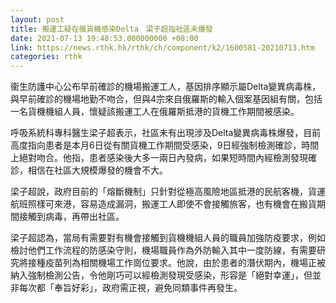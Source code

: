 ```yaml
---
layout: post
title: 搬運工疑在俄貨機感染Delta　梁子超指社區未爆發
date: 2021-07-13 19:48:53.000000000 +08:00
link: https://news.rthk.hk/rthk/ch/component/k2/1600581-20210713.htm
categories: rthk
---
```


衞生防護中心公布早前確診的機場搬運工人，基因排序顯示屬Delta變異病毒株，與早前確診的機場地勤不吻合，但與4宗來自俄羅斯的輸入個案基因組有關，包括一名貨機機組人員，懷疑該搬運工人在俄羅斯抵港的貨機工作期間被感染。

呼吸系統科專科醫生梁子超表示，社區未有出現涉及Delta變異病毒株爆發，目前高度指向患者是本月6日從有關貨機工作期間受感染，9日經強制檢測確診，時間上絕對吻合。他指，患者感染後大多一兩日內發病，如果短時間內經檢測發現確診，相信在社區大規模爆發的機會不大。

梁子超說，政府目前的「熔斷機制」只針對從極高風險地區抵港的民航客機，貨運航班照樣可來港，容易造成漏洞，搬運工人即使不會接觸旅客，也有機會在搬貨期間接觸到病毒，再帶出社區。

梁子超認為，當局有需要對有機會接觸到貨機機組人員的職員加強防疫要求，例如檢討他們工作流程的防感染守則，機場職員作為外防輸入其中一度防線，有需要研究將接種疫苗列為相關機場工作崗位要求。他說，由於患者的潛伏期內，機場正被納入強制檢測公告，令他剛巧可以經檢測發現受感染，形容是「絕對幸運」，但並非每次都「奉旨好彩」，政府需正視，避免同類事件再發生。
